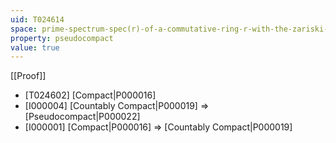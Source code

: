```yaml
---
uid: T024614
space: prime-spectrum-spec(r)-of-a-commutative-ring-r-with-the-zariski-topology
property: pseudocompact
value: true
---
```

[[Proof]]

* [T024602] [Compact|P000016]
* [I000004] [Countably Compact|P000019] => [Pseudocompact|P000022]
* [I000001] [Compact|P000016] => [Countably Compact|P000019]

